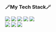 ### 🪄My Tech Stack🪄
<img src="https://img.shields.io/badge/Python-3766AB?style=for-the-badge&logo=Python&logoColor=white"/></a>
<img src="https://img.shields.io/badge/HTML5-E34F26?style=for-the-badge&logo=HTML5&logoColor=white"/></a>
<img src="https://img.shields.io/badge/CSS3-1572B6?style=for-the-badge&logo=CSS3&logoColor=white"/></a>
<img src="https://img.shields.io/badge/JavaScript-F7DF1E?style=for-the-badge&logo=JavaScript&logoColor=white"/></a>
<img src="https://img.shields.io/badge/React-61DAFB?style=for-the-badge&logo=React&logoColor=white"/></a>
<br />
<img src="https://img.shields.io/badge/Node.js-3F54A3?style=for-the-badge&logo=Node.js&logoColor=white"/></a>
<img src="https://img.shields.io/badge/MongoDB-47A248?style=for-the-badge&logo=MongoDB&logoColor=white"/></a>
<img src="https://img.shields.io/badge/Amazon EC2-FF9900E?style=for-the-badge&logo=Amazon EC2&logoColor=white"/></a>

